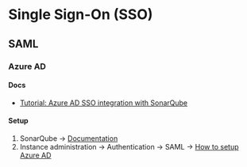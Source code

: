 # Single Sign-On (SSO)

<!--
https://blog.sonarsource.com/sonarqube-ldap-sso/
-->

## SAML

### Azure AD

#### Docs

- [Tutorial: Azure AD SSO integration with SonarQube](https://learn.microsoft.com/en-us/azure/active-directory/saas-apps/sonarqube-tutorial)

#### Setup

1. SonarQube -> [Documentation](https://docs.sonarqube.org/latest/)
2. Instance administration -> Authentication -> SAML -> [How to setup Azure AD](https://docs.sonarqube.org/latest/instance-administration/authentication/saml/how-to-setup-azure-ad/)

<!-- ### Issues

#### TBD

```sh

```

1. Administration -> Configuration
2. General Settings -> General
3. General Section -> Server base URL
